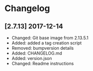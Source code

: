 # Changelog

## [2.7.13] 2017-12-14

* Changed: Git base image from 2.13.5.1
* Added: added a tag creation script
* Removed: bumpversion details
* Added: CHANGELOG.md
* Added: version.json
* Changed: Readme instructions
